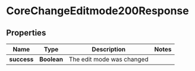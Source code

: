 

# CoreChangeEditmode200Response


## Properties

| Name | Type | Description | Notes |
|------------ | ------------- | ------------- | -------------|
|**success** | **Boolean** | The edit mode was changed |  |



